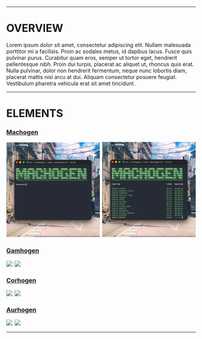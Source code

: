 <hr>

# OVERVIEW

Lorem ipsum dolor sit amet, consectetur adipiscing elit. Nullam malesuada porttitor mi a facilisis. Proin ac sodales metus, id dapibus lacus. Fusce quis pulvinar purus. Curabitur quam eros, semper ut tortor eget, hendrerit pellentesque nibh. Proin dui turpis, placerat ac aliquet ut, rhoncus quis erat. Nulla pulvinar, dolor non hendrerit fermentum, neque nunc lobortis diam, placerat mattis nisi arcu at dui. Aliquam consectetur posuere feugiat. Vestibulum pharetra vehicula erat sit amet tincidunt.

<hr>

# ELEMENTS

### [Machogen](https://github.com/olankens/machogen)

<img src="https://raw.githubusercontent.com/olankens/machogen/refs/heads/main/.assets/before.png" width="49.375%"/><img src=".assets/1x1.png" width="1.25%"/><img src="https://raw.githubusercontent.com/olankens/machogen/refs/heads/main/.assets/running.png" width="49.375%"/>

### [Gamhogen](https://github.com/olankens/gamhogen)

<img src="https://lipsum.app/632x640/273445/fff" width="49.375%"/><img src=".assets/1x1.png" width="1.25%"/><img src="https://lipsum.app/632x640/273445/fff" width="49.375%"/>

### [Corhogen](https://github.com/olankens/corhogen)

<img src="https://lipsum.app/632x640/273445/fff" width="49.375%"/><img src=".assets/1x1.png" width="1.25%"/><img src="https://lipsum.app/632x640/273445/fff" width="49.375%"/>

### [Aurhogen](https://github.com/olankens/aurhogen)

<img src="https://lipsum.app/632x640/273445/fff" width="49.375%"/><img src=".assets/1x1.png" width="1.25%"/><img src="https://lipsum.app/632x640/273445/fff" width="49.375%"/>

<hr>
